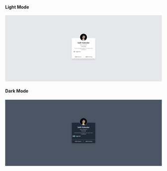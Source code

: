 #### Light Mode

![light_mode](/resource/light_mode.png?raw=true)



#### Dark Mode

#### ![dark_mode](/resource/dark_mode.png?raw=true)